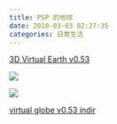 ```yaml
---
title: PSP 的地球
date: 2010-03-03 02:27:35
categories: 日常生活
---
```


  
[3D Virtual Earth v0.53  ](http://psp-tr.blogspot.com/2009/01/3d-virtual-earth-v053.html)  
  
   
  
![](http://img211.imageshack.us/img211/9961/frmbuf003dw4.png)  
  
![](http://img211.imageshack.us/img211/1509/frmbuf002in7.png)  
  
[virtual globe v0.53 indir](http://rapidshare.com/files/179141930/virtual_globe_0.53_masTR.rar)  